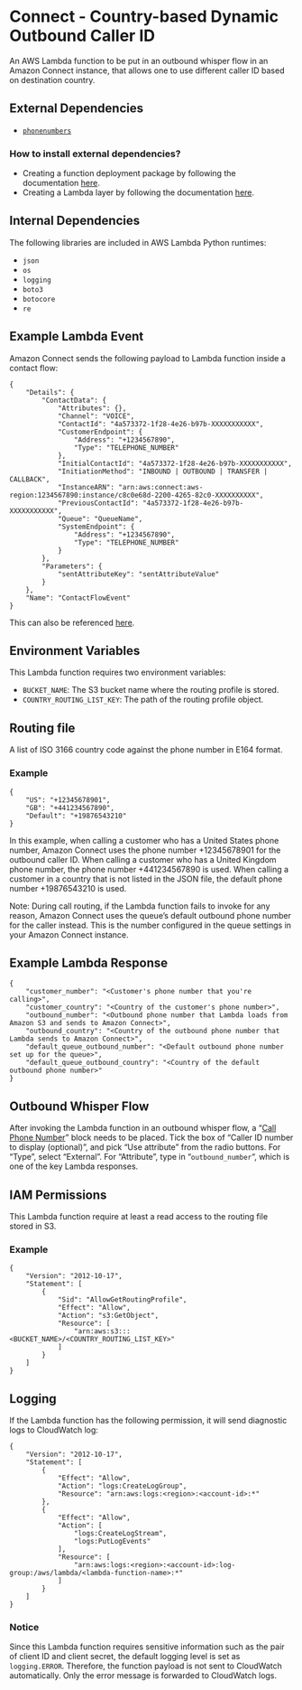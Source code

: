 # Connect - Country-based Dynamic Outbound Caller ID

An AWS Lambda function to be put in an outbound whisper flow in an Amazon Connect instance, that allows one to use different caller ID based on destination country.

## External Dependencies

- [`phonenumbers`](https://pypi.org/project/phonenumbers/)

### How to install external dependencies?

- Creating a function deployment package by following the documentation [here](https://docs.aws.amazon.com/lambda/latest/dg/python-package.html#python-package-dependencies).
- Creating a Lambda layer by following the documentation [here](https://docs.aws.amazon.com/lambda/latest/dg/configuration-layers.html#configuration-layers-path).

## Internal Dependencies

The following libraries are included in AWS Lambda Python runtimes:
- `json`
- `os`
- `logging`
- `boto3`
- `botocore`
- `re`

## Example Lambda Event

Amazon Connect sends the following payload to Lambda function inside a contact flow:

```
{
    "Details": {
        "ContactData": {
            "Attributes": {},
            "Channel": "VOICE",
            "ContactId": "4a573372-1f28-4e26-b97b-XXXXXXXXXXX",
            "CustomerEndpoint": {
                "Address": "+1234567890",
                "Type": "TELEPHONE_NUMBER"
            },
            "InitialContactId": "4a573372-1f28-4e26-b97b-XXXXXXXXXXX",
            "InitiationMethod": "INBOUND | OUTBOUND | TRANSFER | CALLBACK",
            "InstanceARN": "arn:aws:connect:aws-region:1234567890:instance/c8c0e68d-2200-4265-82c0-XXXXXXXXXX",
            "PreviousContactId": "4a573372-1f28-4e26-b97b-XXXXXXXXXXX",
            "Queue": "QueueName",
            "SystemEndpoint": {
                "Address": "+1234567890",
                "Type": "TELEPHONE_NUMBER"
            }
        },
        "Parameters": {
            "sentAttributeKey": "sentAttributeValue"
        }
    },
    "Name": "ContactFlowEvent"
}
```

This can also be referenced [here](https://docs.aws.amazon.com/connect/latest/adminguide/connect-lambda-functions.html#function-contact-flow).

## Environment Variables

This Lambda function requires two environment variables:

- `BUCKET_NAME`: The S3 bucket name where the routing profile is stored.
- `COUNTRY_ROUTING_LIST_KEY`: The path of the routing profile object.

## Routing file

A list of ISO 3166 country code against the phone number in E164 format.

### Example

```
{
    "US": "+12345678901",
    "GB": "+441234567890",
    "Default": "+19876543210"
}
```

In this example, when calling a customer who has a United States phone number, Amazon Connect uses the phone number +12345678901 for the outbound caller ID. When calling a customer who has a United Kingdom phone number, the phone number +441234567890 is used. When calling a customer in a country that is not listed in the JSON file, the default phone number +19876543210 is used.

Note: During call routing, if the Lambda function fails to invoke for any reason, Amazon Connect uses the queue’s default outbound phone number for the caller instead. This is the number configured in the queue settings in your Amazon Connect instance.

## Example Lambda Response

```
{
    "customer_number": "<Customer's phone number that you're calling>",
    "customer_country": "<Country of the customer's phone number>",
    "outbound_number": "<Outbound phone number that Lambda loads from Amazon S3 and sends to Amazon Connect>",
    "outbound_country": "<Country of the outbound phone number that Lambda sends to Amazon Connect>",
    "default_queue_outbound_number": "<Default outbound phone number set up for the queue>",
    "default_queue_outbound_country": "<Country of the default outbound phone number>"
}
```

## Outbound Whisper Flow

After invoking the Lambda function in an outbound whisper flow, a “[Call Phone Number](https://docs.aws.amazon.com/connect/latest/adminguide/call-phone-number.html)” block needs to be placed. Tick the box of “Caller ID number to display (optional)”, and pick “Use attribute” from the radio buttons. For “Type”, select “External”. For “Attribute”, type in “`outbound_number`“, which is one of the key Lambda responses.

## IAM Permissions

This Lambda function require at least a read access to the routing file stored in S3.

### Example

```
{
    "Version": "2012-10-17",
    "Statement": [
        {
            "Sid": "AllowGetRoutingProfile",
            "Effect": "Allow",
            "Action": "s3:GetObject",
            "Resource": [
                "arn:aws:s3:::<BUCKET_NAME>/<COUNTRY_ROUTING_LIST_KEY>"
            ]
        }
    ]
}
```

## Logging

If the Lambda function has the following permission, it will send diagnostic logs to CloudWatch log:

```
{
    "Version": "2012-10-17",
    "Statement": [
        {
            "Effect": "Allow",
            "Action": "logs:CreateLogGroup",
            "Resource": "arn:aws:logs:<region>:<account-id>:*"
        },
        {
            "Effect": "Allow",
            "Action": [
                "logs:CreateLogStream",
                "logs:PutLogEvents"
            ],
            "Resource": [
                "arn:aws:logs:<region>:<account-id>:log-group:/aws/lambda/<lambda-function-name>:*"
            ]
        }
    ]
}
```

### Notice

Since this Lambda function requires sensitive information such as the pair of client ID and client secret, the default logging level is set as `logging.ERROR`. Therefore, the function payload is not sent to CloudWatch automatically. Only the error message is forwarded to CloudWatch logs.